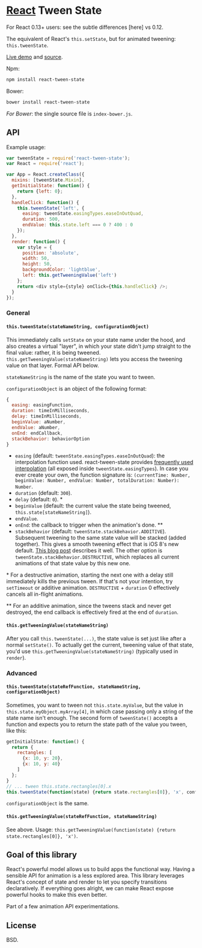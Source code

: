 # [React](http://facebook.github.io/react/) Tween State

For React 0.13+ users: see the subtle differences [here] vs 0.12.

The equivalent of React's `this.setState`, but for animated tweening: `this.tweenState`.

[Live demo](https://rawgit.com/chenglou/react-tween-state/master/examples/index.html) and [source](https://github.com/chenglou/react-tween-state/tree/master/examples).

Npm:
```sh
npm install react-tween-state
```

Bower:
```sh
bower install react-tween-state
```

*For Bower*: the single source file is `index-bower.js`.

## API

Example usage:

```js
var tweenState = require('react-tween-state');
var React = require('react');

var App = React.createClass({
  mixins: [tweenState.Mixin],
  getInitialState: function() {
    return {left: 0};
  },
  handleClick: function() {
    this.tweenState('left', {
      easing: tweenState.easingTypes.easeInOutQuad,
      duration: 500,
      endValue: this.state.left === 0 ? 400 : 0
    });
  },
  render: function() {
    var style = {
      position: 'absolute',
      width: 50,
      height: 50,
      backgroundColor: 'lightblue',
      left: this.getTweeningValue('left')
    };
    return <div style={style} onClick={this.handleClick} />;
  }
});
```

### General

#### `this.tweenState(stateNameString, configurationObject)`

This immediately calls `setState` on your state name under the hood, and also creates a virtual "layer", in which your state didn't jump straight to the final value: rather, it is being tweened. `this.getTweeningValue(stateNameString)` lets you access the tweening value on that layer. Formal API below.

`stateNameString` is the name of the state you want to tween.

`configurationObject` is an object of the following format:

```js
{
  easing: easingFunction,
  duration: timeInMilliseconds,
  delay: timeInMilliseconds,
  beginValue: aNumber,
  endValue: aNumber,
  onEnd: endCallback,
  stackBehavior: behaviorOption
}
```

  - `easing` (default: `tweenState.easingTypes.easeInOutQuad`): the interpolation function used. react-tween-state provides [frequently used interpolation](https://github.com/chenglou/react-tween-state/blob/master/easingTypes.js) (all exposed inside `tweenState.easingTypes`). In case you ever create your own, the function signature is: `(currentTime: Number, beginValue: Number, endValue: Number, totalDuration: Number): Number`.
  - `duration` (default: `300`).
  - `delay` (default: `0`). *
  - `beginValue` (default: the current value the state being tweened, `this.state[stateNameString]`).
  - `endValue`.
  - `onEnd`: the callback to trigger when the animation's done. **
  - `stackBehavior` (default: `tweenState.stackBehavior.ADDITIVE`). Subsequent tweening to the same state value will be stacked (added together). This gives a smooth tweening effect that is iOS 8's new default. [This blog post](http://ronnqvi.st/multiple-animations/) describes it well. The other option is `tweenState.stackBehavior.DESTRUCTIVE`, which replaces all current animations of that state value by this new one.

\* For a destructive animation, starting the next one with a delay still immediately kills the previous tween. If that's not your intention, try `setTimeout` or additive animation. `DESTRUCTIVE` + `duration` 0 effectively cancels all in-flight animations.

\*\* For an additive animation, since the tweens stack and never get destroyed, the end callback is effectively fired at the end of `duration`.

#### `this.getTweeningValue(stateNameString)`

After you call `this.tweenState(...)`, the state value is set just like after a normal `setState()`. To actually get the current, tweening value of that state, you'd use `this.getTweeningValue(stateNameString)` (typically used in `render`).

### Advanced

#### `this.tweenState(stateRefFunction, stateNameString, configurationObject)`

Sometimes, you want to tween not `this.state.myValue`, but the value in `this.state.myObject.myArray[4]`, in which case passing only a string of the state name isn't enough. The second form of `tweenState()` accepts a function and expects you to return the state path of the value you tween, like this:

```js
getInitialState: function() {
  return {
    rectangles: [
      {x: 10, y: 20},
      {x: 10, y: 40}
    ]
  };
}
// ... tween this.state.rectangles[0].x
this.tweenState(function(state) {return state.rectangles[0]}, 'x', configurationObject);
```

`configurationObject` is the same.

#### `this.getTweeningValue(stateRefFunction, stateNameString)`

See above. Usage: `this.getTweeningValue(function(state) {return state.rectangles[0]}, 'x')`.

## Goal of this library

React's powerful model allows us to build apps the functional way. Having a sensible API for animation is a less explored area. This library leverages React's concept of state and render to let you specify transitions declaratively. If everything goes alright, we can make React expose powerful hooks to make this even better.

Part of a few animation API experimentations.

## License
BSD.
